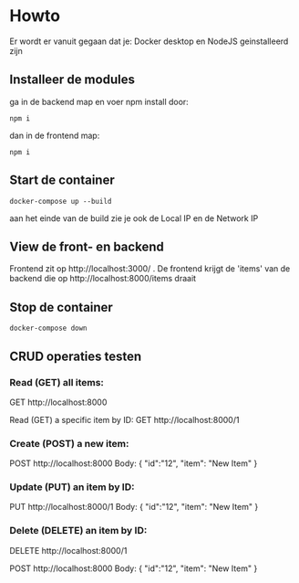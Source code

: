 # Howto

Er wordt er vanuit gegaan dat je:
Docker desktop en NodeJS geinstalleerd zijn

## Installeer de modules
ga in de backend map en voer npm install door:
```
npm i
```

dan in de frontend map:
```
npm i
```

## Start de container
```docker-compose up --build```

aan het einde van de build zie je ook de Local IP en de Network IP

## View de front- en backend 
Frontend zit op http://localhost:3000/ . De frontend krijgt de 'items' van de backend die op http://localhost:8000/items draait

## Stop de container
```docker-compose down```

## CRUD operaties testen

### Read (GET) all items:
GET http://localhost:8000

Read (GET) a specific item by ID:
GET http://localhost:8000/1

### Create (POST) a new item:
POST http://localhost:8000
Body: { "id":"12", "item": "New Item" }

### Update (PUT) an item by ID:
PUT http://localhost:8000/1
Body: { "id":"12", "item": "New Item" }

### Delete (DELETE) an item by ID:
DELETE http://localhost:8000/1


POST http://localhost:8000
Body: { "id":"12", "item": "New Item" }
